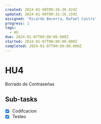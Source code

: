 ```yaml
---
created: 2024-01-08T00:26:39.424Z
updated: 2024-01-08T00:32:16.159Z
assigned: 'Ricardo Becerra, Rafael Castro'
progress: 1
tags:
  - HU
due: 2024-01-07T00:00:00.000Z
started: 2024-01-07T00:00:00.000Z
completed: 2024-01-07T00:00:00.000Z
---
```


# HU4

Borrado de Contraseñas

## Sub-tasks

- [x] Codifcacion
- [x] Testeo
